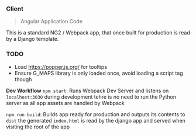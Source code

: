 ### Client

> Angular Application Code

This is a standard NG2 / Webpack app, that once built for production is read by a Django template.

### TODO
- Load https://popper.js.org/ for tooltips
- Ensure G_MAPS library is only loaded once, avoid loading a script tag though

**Dev Workflow**
`npm start`: Runs Webpack Dev Server and listens on `localhost:3030` during development tehre is no need to run the Python server as all app assets are handled by Webpack

`npm run build`: Builds app ready for production and outputs its contents to `dist` the generated `index.html` is read by the django app and served when visiting the root of the app